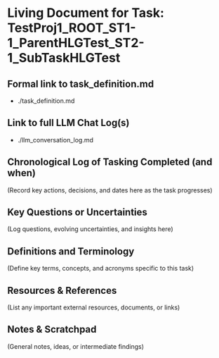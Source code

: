 # Living Document for Task: TestProj1_ROOT_ST1-1_ParentHLGTest_ST2-1_SubTaskHLGTest

## Formal link to task_definition.md
- ./task_definition.md

## Link to full LLM Chat Log(s)
- ./llm_conversation_log.md

## Chronological Log of Tasking Completed (and when)
(Record key actions, decisions, and dates here as the task progresses)

## Key Questions or Uncertainties
(Log questions, evolving uncertainties, and insights here)

## Definitions and Terminology
(Define key terms, concepts, and acronyms specific to this task)

## Resources & References
(List any important external resources, documents, or links)

## Notes & Scratchpad
(General notes, ideas, or intermediate findings)
